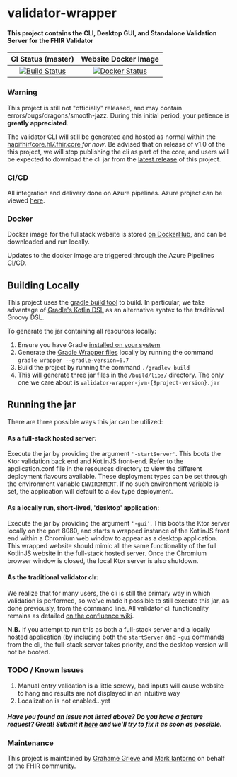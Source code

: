 # validator-wrapper
#### This project contains the CLI, Desktop GUI, and Standalone Validation Server for the FHIR Validator

| CI Status (master) | Website Docker Image |
| :---: | :---: |
| [![Build Status][Badge-BuildPipelineMaster]][Link-BuildPipelineMaster] | [![Docker Status][Badge-DockerHub]][Link-DockerHub] |

### Warning
This project is still not "officially" released, and may contain errors/bugs/dragons/smooth-jazz. During this initial 
period, your patience is **greatly appreciated**.

The validator CLI will still be generated and hosted as normal within the [hapifhir/core.hl7.fhir.core][Link-CoreGithubLatestRelease] 
_for now_. Be advised that on release of v1.0 of the this project, we will stop publishing the cli as part of the core, 
and users will be expected to download the cli jar from the [latest release][Link-ValidatorWrapperGithubLatestRelease] 
of this project.

### CI/CD
All integration and delivery done on Azure pipelines. Azure project can be viewed [here][Link-AzureProject].

### Docker 
Docker image for the fullstack website is stored [on DockerHub][Link-DockerHub], and can be downloaded and run locally.

Updates to the docker image are triggered through the Azure Pipelines CI/CD.

Building Locally
---
This project uses the [gradle build tool][Link-GradleWebpage] to build. In particular, we take advantage of 
[Gradle's Kotlin DSL][Link-GradleKotlinDSLPrimer] as an alternative syntax to the traditional Groovy DSL.

To generate the jar containing all resources locally:
1. Ensure you have Gradle [installed on your system][Link-GradleInstall]
2. Generate the [Gradle Wrapper files][Link-GradleWrapper] locally by running the command `gradle wrapper --gradle-version=6.7`
3. Build the project by running the command `./gradlew build`
4. This will generate three jar files in the `/build/libs/` directory. The only one we care about is 
`validator-wrapper-jvm-{$project-version}.jar`

Running the jar
---
There are three possible ways this jar can be utilized:
#### As a full-stack hosted server:
Execute the jar by providing the argument `'-startServer'`. This boots the Ktor validation back end and KotlinJS 
front-end. Refer to the application.conf file in the resources directory to view the different deployment flavours available. 
These deployment types can be set through the environment variable `ENVIRONMENT`. If no such environment variable is 
set, the application will default to a `dev` type deployment.

#### As a locally run, short-lived, 'desktop' application:
Execute the jar by providing the argument `'-gui'`. This boots the Ktor server locally on the port 8080, and starts a 
wrapped instance of the KotlinJS front end within a Chromium web window to appear as a desktop application. This 
wrapped website should mimic all the same functionality of the full KotlinJS website in the full-stack hosted server. 
Once the Chromium browser window is closed, the local Ktor server is also shutdown.

#### As the traditional validator clr:
We realize that for many users, the cli is still the primary way in which validation is performed, so we've made
it possible to still execute this jar, as done previously, from the command line. All validator cli functionality 
remains as detailed [on the confluence wiki][Link-ValidatorConfluence].

**N.B.**
If you attempt to run this as both a full-stack server and a locally hosted application (by including both the 
`startServer` and `-gui` commands from the cli, the full-stack server takes priority, and the desktop version will 
not be booted.

### TODO / Known Issues
1. Manual entry validation is a little screwy, bad inputs will cause website to hang and results are not displayed in an intuitive way
2. Localization is not enabled...yet

##### Have you found an issue not listed above? Do you have a feature request? Great! Submit it [here][Link-GitHubIssues] and we'll try to fix it as soon as possible.

### Maintenance
This project is maintained by [Grahame Grieve][Link-grahameGithub] and [Mark Iantorno][Link-markGithub] on behalf of the FHIR community.

[Link-AzureProject]: https://dev.azure.com/fhir-pipelines/validator-wrapper
[Link-BuildPipelineMaster]: https://dev.azure.com/fhir-pipelines/validator-wrapper/_build/latest?definitionId=38&branchName=master
[Link-DockerHub]: https://hub.docker.com/repository/docker/markiantorno/validator-wrapper/general
[Link-CoreGithubLatestRelease]: https://github.com/hapifhir/org.hl7.fhir.core/releases/latest
[Link-ValidatorWrapperGithubLatestRelease]: https://github.com/hapifhir/org.hl7.fhir.validator-wrapper/releases/latest
[Link-GitHubIssues]: https://github.com/hapifhir/org.hl7.fhir.validator-wrapper/issues
[Link-GradleWebpage]: https://gradle.org/
[Link-GradleKotlinDSLPrimer]: https://docs.gradle.org/current/userguide/kotlin_dsl.html
[Link-GradleInstall]: https://gradle.org/install/
[Link-GradleWrapper]: https://docs.gradle.org/current/userguide/gradle_wrapper.html
[Link-ValidatorConfluence]: https://confluence.hl7.org/display/FHIR/Using+the+FHIR+Validator

[Badge-BuildPipelineMaster]: https://dev.azure.com/fhir-pipelines/validator-wrapper/_apis/build/status/Master%20Branch%20Pipeline?branchName=master
[Badge-DockerHub]: https://img.shields.io/docker/v/markiantorno/validator-wrapper

[Link-grahameGithub]: https://github.com/grahamegrieve
[Link-markGithub]: https://github.com/markiantorno
